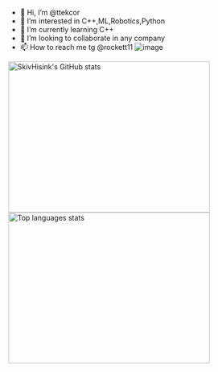 - 👋 Hi, I’m @ttekcor
- 👀 I’m interested in C++,ML,Robotics,Python
- 🌱 I’m currently learning C++
- 💞️ I’m looking to collaborate in any company
- 📫 How to reach me tg @rockett11
![image](https://user-images.githubusercontent.com/85117608/180128188-fc8c270f-5b88-4c47-8deb-78f642378e54.png)

<div>
  <a href="https://www.interpol.int/">
 <img align="left" height="300" width="400" alt="SkivHisink's GitHub stats" src="https://github-readme-stats-one-gules.vercel.app/api?username=SkivHisink&theme=midnight-purple&count_private=true&hide_border=true"/>
  </a>
  <a href="https://www.interpol.int/">
 <img height="300" width="400" alt="Top languages stats" src="https://github-readme-stats-one-gules.vercel.app/api/top-langs/?username=SkivHisink&count_private=true&langs_count=6&layout=compact&theme=midnight-purple&hide_border=true&hide=html, jupyter%20notebook,batchfile,Objective-C&hello)](https://github.com/SkivHisink/github-readme-stats)"/>
  </a>
  <br/>
</div>
<!---
ttekcor/ttekcor is a ✨ special ✨ repository because its `README.md` (this file) appears on your GitHub profile.
You can click the Preview link to take a look at your changes.
--->
